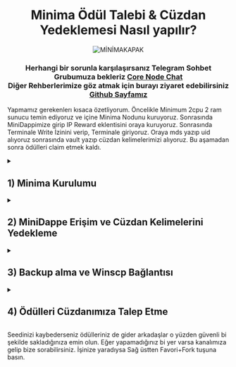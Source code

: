 <div align="center">

# Minima Ödül Talebi & Cüzdan Yedeklemesi Nasıl yapılır?
  
![MİNİMAKAPAK](https://user-images.githubusercontent.com/76253089/223840438-762b606d-45f5-4cfe-9d12-4f12e0f6e461.jpg)

  <h3>
  
Herhangi bir sorunla karşılaşırsanız Telegram Sohbet Grubumuza bekleriz [Core Node Chat](https://t.me/corenodechat) <br>
Diğer Rehberlerimize göz atmak için burayı ziyaret edebilirsiniz [Github Sayfamız](https://github.com/Core-Node-Team)
  
</h3>
  
</div>

Yapmamız gerekenlerı kısaca özetliyorum. Öncelikle Minimum 2cpu 2 ram sunucu temin ediyoruz ve içine Minima Nodunu kuruyoruz. Sonrasında MiniDappimize girip IP Reward eklentisini oraya kuruyoruz. Sonrasında Terminale Write İzinini verip, Terminale giriyoruz. Oraya mds yazıp uid alıyoruz sonrasında vault yazıp cüzdan kelimelerimizi alıyoruz. Bu aşamadan sonra ödülleri claim etmek kaldı.

<details>

<summary> 
<h2> 1) Minima Kurulumu 
</summary> </h2>

## Güncelleme ve Gerekli Dosyaları Kuralım.
```
sudo su
```
```
sudo apt update 
```
```
sudo apt upgrade
```
## Minimayı Kuralım.

```
sudo curl -fsSL https://get.docker.com/ -o get-docker.sh
```
```
sudo chmod +x ./get-docker.sh && ./get-docker.sh
```

## Minimayı Kuralım.
Mini Dappe Erişmek için Şifreniz 123 olacak bunu unutmayın!

```
docker run -d -e minima_mdspassword=123 -e minima_server=true -v ~/minimadocker9001:/home/minima/data -p 9001-9004:9001-9004 --restart unless-stopped --name minima9001 minimaglobal/minima:latest
```
```
sudo systemctl enable docker.service
```
```
sudo systemctl enable containerd.service
```
## Kurulum Bitti Şimdi Nodeu Kontrol edelim.

``docker ps`` yazın ve CONTAINER ID altındaki komutu aşağıda BURAYA yazan yer ile değiştirin. Örnek "docker logs k3msdlxc31 --follow"
```
docker ps
```
```
docker logs BURAYA --follow
```
![minimadockerps](https://user-images.githubusercontent.com/76253089/223828847-c0f0d836-92f3-489e-ae38-a616de45d600.png)

## Eğer Bu şekildeyse sorun yoktur diğer adıma geçelim.
![nodecıktısıbusekil](https://user-images.githubusercontent.com/76253089/223829381-fef586de-300d-40bb-93b5-11f1c063bbc1.png)

</details>

<details>

<summary> 
<h2> 2) MiniDappe Erişim ve Cüzdan Kelimelerini Yedekleme
</summary> </h2>

## Chromea girip yeni sekme açalım ve aşağıdaki komutla Minidappe erişelim.
Server İpinizi alttaki yazı ile değişin. Çıkan Ekrandaki yere 123 yazın.
```
https://SERVERIPNİZ:9003/
```
![image](https://user-images.githubusercontent.com/76253089/223830842-f2acbe28-df55-4716-b808-a553bef1103e.png)

## Şifreyi girdikten sonra Main Menu Tusuna basın. Karşınıza Dappler gelecektir. Bizim işimiz öncelikle terminalle. Write Tuşuna Basarak Gerekli izini verelim ve tekrar main menuye dönelim.

![image](https://user-images.githubusercontent.com/76253089/223831980-10fe3bc7-5d4b-41d6-848e-573e796139f8.png)

## Sonrasında Terminalin Üstüne 1 Kere basıp içine giricez. Bizi Alttaki gibi Siyah Ekran Karşılayacak. Buraya Alttaki Komutu yazın ve Çıkan çıktıyı tamamiyle kopyalayıp yedekleyin.

```
vault
```

![image](https://user-images.githubusercontent.com/76253089/223834160-e8636b42-79da-41a5-a88b-4f0cdd97333a.png)


## Cüzdan Yedekleme İşlemi Bu Kadardı. Şimdi Backup dosyamızı alalım. Bir sonraki aşamaya geçin.

</details>

<details>

<summary> 
<h2> 3) Backup alma ve Winscp Bağlantısı
</summary> </h2>

## Bu işlemi tekrardan terminal üzerinden yapıcaz. Terminale Write yetkisini verelim ve içine girelim. Sonrasında terminale "backup password:" yazalım (tırnak olmadan)

![image](https://user-images.githubusercontent.com/76253089/224300080-ecc7beb7-1304-4a31-b3c6-e2ff09e4b140.png)

## Şimdi oluşturulan dosyayı WİNSCP Programı ile sunucumuza bağlanıp kendi bilgisayarımıza alalım. Winscpyi indirip sunucunuza bağlanın

 <h2>
    [WinScp İndirme Linki](https://winscp.net/eng/download.php)
  </h2>

Eğer sunucuya bağlanırken private key dosyası kullanmıyorsanız 2. adımı es geçin.

![image](https://user-images.githubusercontent.com/76253089/223129569-e26ca533-89e1-4a13-b210-2a58b58b8480.png)

## Backup Dosyamız root/minimadocker9001 dizininde. Orayı bulup dosyamızı yedekleyelim

![image](https://user-images.githubusercontent.com/76253089/224300991-f521d451-cc1b-431d-bb86-192e141a808c.png)

## Sonraki Adıma Geçin
</details>

<details>

<summary> 
<h2> 4) Ödülleri Cüzdanımıza Talep Etme
</summary> </h2>

## Altta verdiğim Linke girip Incentive Program Rewards 2.15.1 MiniDappini indirmemiz gerekiyor. İşaretledigim yere basarak indirin.
  <h2> Tıkla İndir https://minidapps.minima.global/ </h2>
  
![image](https://user-images.githubusercontent.com/76253089/223836309-d043fdae-52fa-4ce4-9a1d-da1fb5e93a52.png)
  
## Sonrasında MiniDapp alanına tekrar dönelim. İşaretlediğim yerden az önce indirdiğimiz dosyayı sitenin içine atıp kurmamız gerekiyor. Sonrasında Install tusuna basıp uygulamayı kurun.
  
  ![image](https://user-images.githubusercontent.com/76253089/223836701-ac0d8fa9-c6d6-45b2-91a2-56db49236564.png)

## Bu Dappe de Write iznini verelim. Sonrasında tıklayıp içine erişelim.
  
  ![image](https://user-images.githubusercontent.com/76253089/223837322-6f1b54db-2c60-4f43-9878-75fae7791ced.png)
  
## Buraya Bilgilerimizi girip Giriş yapmamız lazım.
  
  ![image](https://user-images.githubusercontent.com/76253089/223837676-7274cfbe-f6d8-4045-b81b-bc19896090f4.png)

## Request Withdrawal tusuna bastıktan sonra ödüllerimizi claim etmiş olucaz. Hemen yansımayacak Dağıtımın 21 Mart civarı başlayacağını söylüyorlardı emin değilim. Biz duyuru olarak paylaşacağız.
  
  ![request](https://user-images.githubusercontent.com/76253089/223838011-251299aa-67bc-4524-a477-439460abd0bf.png)
  
## İşlemler Bu kadar...
  
  </details>
  
Seedinizi kaybederseniz ödülleriniz de gider arkadaşlar o yüzden güvenli bi şekilde sakladığınıza emin olun. Eğer yapamadığınız bi yer varsa kanalımıza gelip bize sorabilirsiniz. İşinize yaradıysa Sağ üstten Favori+Fork tuşuna basın.


